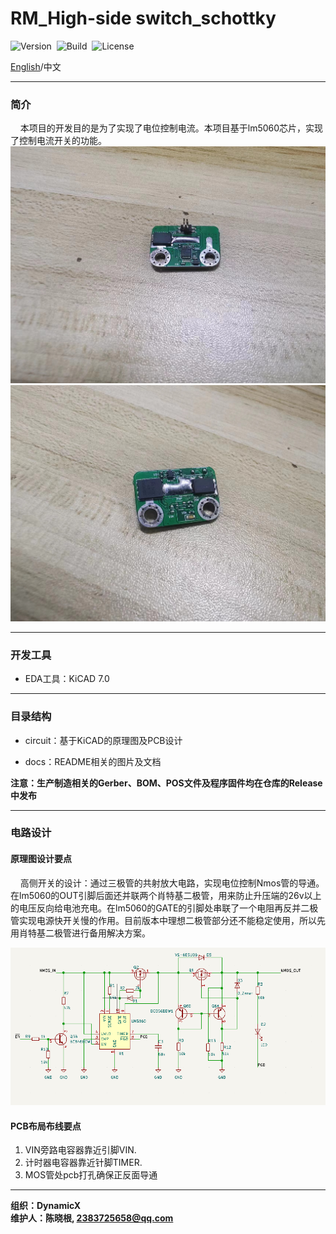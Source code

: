# RM_High-side switch_schottky

![Version](https://img.shields.io/badge/Version-1.0.1-brightgreen.svg)&nbsp;&nbsp;![Build](https://img.shields.io/badge/Build-Passed-success.svg)&nbsp;&nbsp;![License](https://img.shields.io/badge/License-AGPL-blue.svg)

[English](./README.md)/中文

***

### 简介

&nbsp;&nbsp;&nbsp;&nbsp;本项目的开发目的是为了实现了电位控制电流。本项目基于lm5060芯片，实现了控制电流开关的功能。
![2](./docs/2.jpg)
![3](./docs/3.jpg)
***

### 开发工具

+ EDA工具：KiCAD 7.0 


***

### 目录结构

+ circuit：基于KiCAD的原理图及PCB设计

+ docs：README相关的图片及文档


**注意：生产制造相关的Gerber、BOM、POS文件及程序固件均在仓库的Release中发布**

***

### 电路设计

#### 原理图设计要点

&nbsp;&nbsp;&nbsp;&nbsp;高侧开关的设计：通过三极管的共射放大电路，实现电位控制Nmos管的导通。在lm5060的OUT引脚后面还并联两个肖特基二极管，用来防止升压端的26v以上的电压反向给电池充电。在lm5060的GATE的引脚处串联了一个电阻再反并二极管实现电源快开关慢的作用。目前版本中理想二极管部分还不能稳定使用，所以先用肖特基二极管进行备用解决方案。

![1](./docs/1.png)


#### PCB布局布线要点

1. VIN旁路电容器靠近引脚VIN.
2. 计时器电容器靠近针脚TIMER.
3. MOS管处pcb打孔确保正反面导通

***


**组织：DynamicX <br>
维护人：陈晓根, 2383725658@qq.com**
